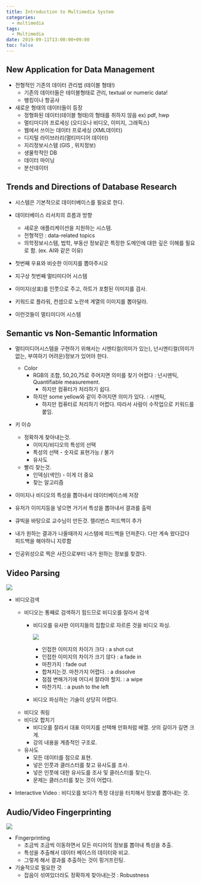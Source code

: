 ```yaml
---
title: Introduction to Multimedia System
categories:
  - multimedia
tags:
  - Multimedia
date: 2019-09-11T13:00:00+09:00
toc: false
---
```


## New Application for Data Management

* 전형적인 기존의 데이터 관리법 (테이블 형태!)
  * 기존의 데이터들은 테이블형태로 관리, textual or numeric data!
  * 뱅킹이나 항공사
* 새로운 형태의 데이터들이 등장
  * 정형화된 데이터(테이블 형태)의 형태를 취하지 않음 ex) pdf, hwp
  * 멀티미디어 프로세싱 (오디오나 비디오, 이미지, 그래픽스)
  * 웹에서 쓰이는 데이터 프로세싱 (XML데이터)
  * 디지털 라이브러리(멀티미디어 데이터)
  * 지리정보시스템 (GIS , 위치정보)
  * 생물학적인 DB
  * 데이터 마이닝
  * 분산데이터



## Trends and Directions of Database Research

* 시스템은 기본적으로 데이터베이스를 필요로 한다.
* 데이터베이스 리서치의 흐름과 방향
  * 새로운 애플리케이션을 지원하는 시스템.
  * 전형적인 : data-related topics
  * 의학정보시스템, 법학, 부동산 정보같은 특정한 도메인에 대한 깊은 이해를 필요로 함. (ex. AI와 같은 이유)



* 첫번째 우표와 비슷한 이미지를 뽑아주시오
* 지구상 첫번째 멀티미디어 시스템



* 이미지(상표)를 인풋으로 주고, 하트가 포함된 이미지를 검사.



* 키워드로 플라워, 컨셉으로 노란색 계열의 이미지를 뽑아달라.
* 이런것들이 멀티미디어 시스템



## Semantic vs Non-Semantic Information

* 멀티미디어시스템을 구현하기 위해서는 시멘티컬(의미가 있는), 넌시멘티컬(의미가 없는, 부여햐기 어려운)정보가 있어야 한다.
  * Color 
    * RGB의 조합, 50,20,75로 주어지면 의미를 찾기 어렵다 : 넌시멘틱, Quantifiable measurement.
      * 하지만 컴퓨터가 처리하기 쉽다.
    * 하지만 some yellow와 같이 주어지면 의미가 있다. : 시멘틱, 
      * 하지만 컴퓨터로 처리하기 어렵다. 따라서 사람이 수작업으로 키워드를 붙임.





* 키 이슈
  * 정확하게 찾아내는것.
    * 이미지/비디오의 특성의 선택
    * 특성의 선택 - 숫자로 표현가능 / 불가
    * 유사도
  * 빨리 찾는것.
    * 인덱싱(색인) - 이게 더 중요
    * 찾는 알고리즘





* 이미지나 비디오의 특성을 뽑아내서 데이터베이스에 저장
* 유저가 이미지등을 넣으면 거기서 특성을 뽑아내서 결과를 출력



* 큐빅을 바탕으로 교수님이 만든것. 렐리번스 피드백이 추가
* 내가 원하는 결과가 나올때까지 시스템에 피드백을 던져준다. 다만 계속 왔다갔다 피드백을 해야하니 지루함



* 인공위성으로 찍은 사진으로부터 내가 원하는 정보를 찾겠다.



## Video Parsing

![](https://i.imgur.com/mjvbCem.png)

* 비디오검색
  * 비디오는 통째로 검색하기 힘드므로 비디오를 잘라서 검색
    * 비디오를 유사한 이미지들의 집합으로 자르른 것을 비디오 파싱.
      
      ![](https://i.imgur.com/udhnswG.png)
      
      * 인접한 이미지의 차이가 크다 :  a shot cut
      * 인접한 이미지의 차이가 크기 않다 : a fade in
      * 마찬가지 : fade out
      * 합쳐지는것. 마찬가지 어렵다. : a dissolve
      * 점점 변해가기에 어디서 잘라야 할지. : a wipe
      * 마찬가지. : a push to the left
      
    * 비디오 파싱하는 기술이 상당히 어렵다.
  * 비디오 쿼링
  * 비디오 합치기
    * 비디오를 잘라서 대표 이미지를 선택해 만화처럼 배열. 샷의 길이가 길면 크게.
    * 강의 내용을 계층적인 구조로.
  * 유사도
    * 모든 데이터를 점으로 표현.
    * 넣은 인풋과 클러스터를 찾고 유사도를 조사.
    * 넣은 인풋에 대한 유사도를 조사 및 클러스터를 찾는다.
    * 문제는 클러스터를 찾는 것이 어렵다.



* Interactive Video : 비디오를 보다가 특정 대상을 터치해서 정보를 뽑아내는 것.





## Audio/Video Fingerprinting

![](https://i.imgur.com/nnKmYBz.png)

* Fingerprinting
  * 조금씩 조금씩 이동하면서 모든 미디어의 정보를 뽑아내 특성을 추출.
  * 특성을 추출해서 데이터 베이스의 데이터와 비교.
  * 그렇게 해서 결과를 추출하는 것이 핑거프린팅.
* 기술적으로 필요한 것
  * 잡음이 섞여있더라도 정확하게 찾아내는것  : Robustness